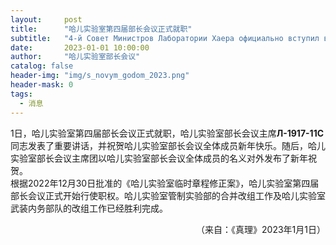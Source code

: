 ```yaml
---
layout:     post
title:      "哈儿实验室第四届部长会议正式就职"
subtitle:   "4-й Совет Министров Лаборатории Хаера официально вступил в должность"
date:       2023-01-01 10:00:00
author:     "哈儿实验室部长会议"
catalog: false
header-img: "img/s_novym_godom_2023.png"
header-mask: 0
tags:
  - 消息
---
```


1日，哈儿实验室第四届部长会议正式就职，哈儿实验室部长会议主席**Л-1917-11С**同志发表了重要讲话，并祝贺哈儿实验室部长会议全体成员新年快乐。随后，哈儿实验室部长会议主席团以哈儿实验室部长会议全体成员的名义对外发布了新年祝贺。  
根据2022年12月30日批准的《哈儿实验室临时章程修正案》，哈儿实验室第四届部长会议正式开始行使职权。哈儿实验室管制实验部的合并改组工作及哈儿实验室武装内务部队的改组工作已经胜利完成。
<div style="text-align: right">（来自：《真理》2023年1月1日）</div>